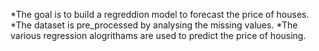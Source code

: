*The goal is to build a regreddion model to forecast the price of houses.
*The dataset is pre_processed by analysing the missing values.
*The various regression alogrithams are used to predict the price of housing.
